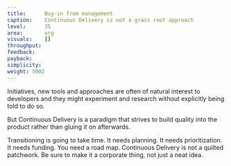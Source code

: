 ```yaml
---
title:      Buy-in from management
caption:    Continuous Delivery is not a grass root approach
level:      35
area:       org
visuals:    []
throughput:
feedback:
payback:
simplicity:
weight: 5002
---
```


Initiatives, new tools and approaches are often of natural interest to developers and they might experiment and research without explicitly being told to do so.

But Continuous Delivery is a paradigm that strives to build quality into the product rather than gluing it on afterwards.

Transitioning is going to take time. It needs planning. It needs prioritization. It needs funding. You need a road map. Continuous Delivery is not a quilted patchwork. Be sure to make it a corporate thing, not just a neat idea.
